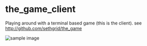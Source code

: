 the_game_client
===============

Playing around with a terminal based game (this is the client). see http://github.com/sethgrid/the_game

![sample image](http://i.imgur.com/iGNbaou.png)
